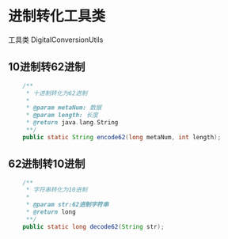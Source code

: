# 进制转化工具类

工具类 DigitalConversionUtils 

## 10进制转62进制 

```java
    /**
     * 十进制转化为62进制
     *
     * @param metaNum: 数据
     * @param length: 长度
     * @return java.lang.String
     **/
    public static String encode62(long metaNum, int length);
```

## 62进制转10进制

```java
    /**
     * 字符串转化为10进制
     *
     * @param str:62进制字符串
     * @return long
     **/
    public static long decode62(String str);
```